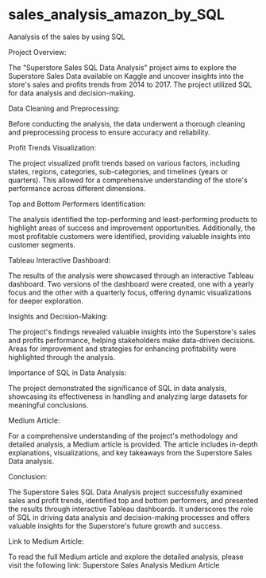 # sales_analysis_amazon_by_SQL
Aanalysis of the sales by using SQL


Project Overview:

The "Superstore Sales SQL Data Analysis" project aims to explore the Superstore Sales Data available on Kaggle and uncover insights into the store's sales and profits trends from 2014 to 2017. The project utilized SQL for data analysis and decision-making.

Data Cleaning and Preprocessing:

Before conducting the analysis, the data underwent a thorough cleaning and preprocessing process to ensure accuracy and reliability.

Profit Trends Visualization:

The project visualized profit trends based on various factors, including states, regions, categories, sub-categories, and timelines (years or quarters). This allowed for a comprehensive understanding of the store's performance across different dimensions.

Top and Bottom Performers Identification:

The analysis identified the top-performing and least-performing products to highlight areas of success and improvement opportunities. Additionally, the most profitable customers were identified, providing valuable insights into customer segments.

Tableau Interactive Dashboard:

The results of the analysis were showcased through an interactive Tableau dashboard. Two versions of the dashboard were created, one with a yearly focus and the other with a quarterly focus, offering dynamic visualizations for deeper exploration.

Insights and Decision-Making:

The project's findings revealed valuable insights into the Superstore's sales and profits performance, helping stakeholders make data-driven decisions. Areas for improvement and strategies for enhancing profitability were highlighted through the analysis.

Importance of SQL in Data Analysis:

The project demonstrated the significance of SQL in data analysis, showcasing its effectiveness in handling and analyzing large datasets for meaningful conclusions.

Medium Article:

For a comprehensive understanding of the project's methodology and detailed analysis, a Medium article is provided. The article includes in-depth explanations, visualizations, and key takeaways from the Superstore Sales Data analysis.

Conclusion:


The Superstore Sales SQL Data Analysis project successfully examined sales and profit trends, identified top and bottom performers, and presented the results through interactive Tableau dashboards. It underscores the role of SQL in driving data analysis and decision-making processes and offers valuable insights for the Superstore's future growth and success.

Link to Medium Article:

To read the full Medium article and explore the detailed analysis, please visit the following link: Superstore Sales Analysis Medium Article
